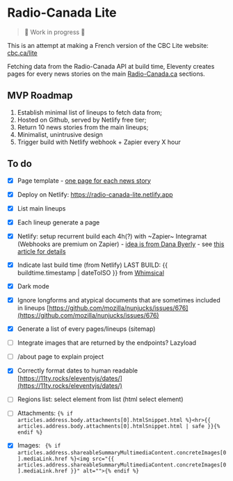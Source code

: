 
# Radio-Canada Lite

> 🚧 Work in progress 🚧

This is an attempt at making a French version of the CBC Lite website: [cbc.ca/lite](https://cbc.ca/lite)

Fetching data from the Radio-Canada API at build time, Eleventy creates pages for every news stories on the main [Radio-Canada.ca](https://ici.radio-canada.ca) sections.

## MVP Roadmap
1. Establish minimal list of lineups to fetch data from;
2. Hosted on Github, served by Netlify free tier;
3. Return 10 news stories from the main lineups;
4. Minimalist, unintrusive design
5. Trigger build with Netlify webhook + Zapier every X hour

## To do
- [x] Page template - [one page for each news story](https://www.11ty.dev/docs/pages-from-data/)
- [x] Deploy on Netlify: https://radio-canada-lite.netlify.app
- [x] List main lineups
- [x] Each lineup generate a page
- [x] Netlify: setup recurrent build each 4h(?) with ~Zapier~ Integramat (Webhooks are premium on Zapier) - [idea is from Dana Byerly](https://danabyerly.com/articles/using-airtable-with-eleventy/#maintenance) - see [this article for details](https://flaviocopes.com/netlify-auto-deploy/)
- [x] Indicate last build time (from Netlify) LAST BUILD: {{ buildtime.timestamp | dateToISO }} from [Whimsical](https://github.com/maxboeck/whimsical)
- [x] Dark mode
- [x] Ignore longforms and atypical documents that are sometimes included in lineups [https://github.com/mozilla/nunjucks/issues/676](https://github.com/mozilla/nunjucks/issues/676)
- [x] Generate a list of every pages/lineups (sitemap)
- [ ] Integrate images that are returned by the endpoints? Lazyload
- [ ] /about page to explain project
- [x] Correctly format dates to human readable [https://11ty.rocks/eleventyjs/dates/](https://11ty.rocks/eleventyjs/dates/)
- [ ] Regions list: select element from list (html select element)
- [ ] Attachments: `{% if articles.address.body.attachments[0].htmlSnippet.html %}<hr>{{ articles.address.body.attachments[0].htmlSnippet.html | safe }}{% endif %}`
- [x] Images: ` {% if articles.address.shareableSummaryMultimediaContent.concreteImages[0].mediaLink.href %}<img src="{{ articles.address.shareableSummaryMultimediaContent.concreteImages[0].mediaLink.href }}" alt="">{% endif %}`


